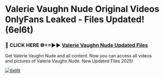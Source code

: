 # Valerie Vaughn Nude Original Videos 0nlyFans Leaked - Files Updated! (6el6t)

<h3>🔴 CLICK HERE 🌐==►► <a href="https://tinyurl.com/5h6xmrr3" rel="nofollow">Valerie Vaughn Nude Updated Files</a></h3>

Get Valerie Vaughn Nude and all content. Now you can access all videos and pictures of Valerie Vaughn Nude. New Updated Files 2025!

[![6el6t](https://i.imgur.com/KVD873Z.gif)](https://tinyurl.com/5h6xmrr3)
